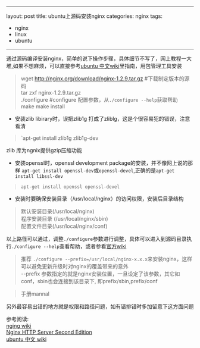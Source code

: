 ---
layout: post
title: ubuntu上源码安装nginx
categories: nginx
tags:
- nginx
- linux
- ubuntu
----

通过源码编译安装nginx，简单的说下操作步骤，具体细节不写了，网上教程一大堆,如果不想麻烦，可以直接参考[ubuntu 中文wiki](http://wiki.ubuntu.org.cn/Nginx)里指南，用包管理工具安装
>  wget http://nginx.org/download/nginx-1.2.9.tar.gz #下载制定版本的源码   
tar zxf nginx-1.2.9.tar.gz    
> ./configure #configure 配置参数，从`./configure --help`获取帮助    
> make 
> make install

+ 安装zlib libirary时，误把zlib1g 打成了zliblg，这是个很容易犯的错误，注意看清
> `apt-get install zlib1g zlib1g-dev

zlib 库为ngnix提供gzip压缩功能

+ 安装openssl时，openssl development package的安装，并不像网上说的那样 `apt-get install openssl-dev`或`openssl-devel`,正确的是`apt-get install libssl-dev`
> `apt-get install openssl openssl-devel`

+ 安装时要确保安装目录（/usr/local/nginx）的访问权限，安装后目录结构
> 默认安装目录(/usr/local/nginx)   
程序安装目录 (/usr/local/nginx/sbin)    
配置文件目录(/usr/local/nginx/conf)

以上路径可以通过，调整`./configure`参数进行调整，具体可以进入到源码目录执行`./configure --help`查看帮助，或者参看[官方wiki](http://wiki.nginx.org)    
> 推荐 `./configure --prefix=/usr/local/nginx-x.x.x`来安装nginx，这样可以避免更新升级时对nginx的覆盖带来的意外   
--prefix 参数指定的就是nginx安装位置，一旦设定了该参数，其它如conf，sbin也会连接到该目录下, 即prefix/sbin,prefix/conf

> 手册mannal

另外最容易出错的地方就是权限和路径问题，如有错排错时多加留意下这方面问题

参考阅读:   
[nging wiki](http://wiki.nginx.org)    
[Nginx HTTP Server Second Edition](http://wiki.ubuntu.org.cn/Nginx)    
[ubuntu 中文 wiki]()
